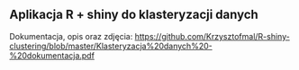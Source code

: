 ## Aplikacja R + shiny do klasteryzacji danych

Dokumentacja, opis oraz zdjęcia:
https://github.com/Krzysztofmal/R-shiny-clustering/blob/master/Klasteryzacja%20danych%20-%20dokumentacja.pdf
